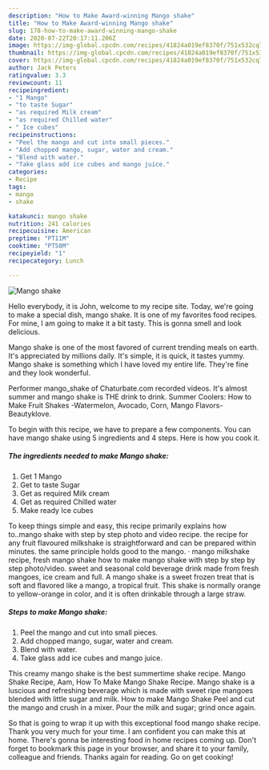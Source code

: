 ```yaml
---
description: "How to Make Award-winning Mango shake"
title: "How to Make Award-winning Mango shake"
slug: 178-how-to-make-award-winning-mango-shake
date: 2020-07-22T20:17:11.206Z
image: https://img-global.cpcdn.com/recipes/41824a019ef8370f/751x532cq70/mango-shake-recipe-main-photo.jpg
thumbnail: https://img-global.cpcdn.com/recipes/41824a019ef8370f/751x532cq70/mango-shake-recipe-main-photo.jpg
cover: https://img-global.cpcdn.com/recipes/41824a019ef8370f/751x532cq70/mango-shake-recipe-main-photo.jpg
author: Jack Peters
ratingvalue: 3.3
reviewcount: 11
recipeingredient:
- "1 Mango"
- "to taste Sugar"
- "as required Milk cream"
- "as required Chilled water"
- " Ice cubes"
recipeinstructions:
- "Peel the mango and cut into small pieces."
- "Add chopped mango, sugar, water and cream."
- "Blend with water."
- "Take glass add ice cubes and mango juice."
categories:
- Recipe
tags:
- mango
- shake

katakunci: mango shake 
nutrition: 241 calories
recipecuisine: American
preptime: "PT11M"
cooktime: "PT58M"
recipeyield: "1"
recipecategory: Lunch

---
```



![Mango shake](https://img-global.cpcdn.com/recipes/41824a019ef8370f/751x532cq70/mango-shake-recipe-main-photo.jpg)

Hello everybody, it is John, welcome to my recipe site. Today, we're going to make a special dish, mango shake. It is one of my favorites food recipes. For mine, I am going to make it a bit tasty. This is gonna smell and look delicious.

Mango shake is one of the most favored of current trending meals on earth. It's appreciated by millions daily. It's simple, it is quick, it tastes yummy. Mango shake is something which I have loved my entire life. They're fine and they look wonderful.

Performer mango_shake of Chaturbate.com recorded videos. It&#39;s almost summer and mango shake is THE drink to drink. Summer Coolers: How to Make Fruit Shakes -Watermelon, Avocado, Corn, Mango Flavors-Beautyklove.


To begin with this recipe, we have to prepare a few components. You can have mango shake using 5 ingredients and 4 steps. Here is how you cook it.

<!--inarticleads1-->

##### The ingredients needed to make Mango shake:

1. Get 1 Mango
1. Get to taste Sugar
1. Get as required Milk cream
1. Get as required Chilled water
1. Make ready  Ice cubes


To keep things simple and easy, this recipe primarily explains how to..mango shake with step by step photo and video recipe. the recipe for any fruit flavoured milkshake is straightforward and can be prepared within minutes. the same principle holds good to the mango. · mango milkshake recipe, fresh mango shake how to make mango shake with step by step by step photo/video. sweet and seasonal cold beverage drink made from fresh mangoes, ice cream and full. A mango shake is a sweet frozen treat that is soft and flavored like a mango, a tropical fruit. This shake is normally orange to yellow-orange in color, and it is often drinkable through a large straw. 

<!--inarticleads2-->

##### Steps to make Mango shake:

1. Peel the mango and cut into small pieces.
1. Add chopped mango, sugar, water and cream.
1. Blend with water.
1. Take glass add ice cubes and mango juice.


This creamy mango shake is the best summertime shake recipe. Mango Shake Recipe, Aam, How To Make Mango Shake Recipe. Mango shake is a luscious and refreshing beverage which is made with sweet ripe mangoes blended with little sugar and milk. How to make Mango Shake Peel and cut the mango and crush in a mixer. Pour the milk and sugar; grind once again. 

So that is going to wrap it up with this exceptional food mango shake recipe. Thank you very much for your time. I am confident you can make this at home. There's gonna be interesting food in home recipes coming up. Don't forget to bookmark this page in your browser, and share it to your family, colleague and friends. Thanks again for reading. Go on get cooking!
